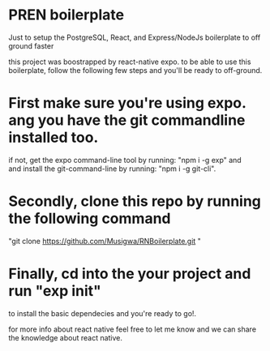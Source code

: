 # PREN boilerplate
Just to setup the PostgreSQL, React, and Express/NodeJs boilerplate to off ground faster

this project was boostrapped by react-native expo.
to be able to use this boilerplate, follow the following few steps and you'll be ready to off-ground.

# First make sure you're using expo. ang you have the git commandline installed too.

if not, get the expo command-line tool by running: "npm i -g exp" and  
and install the git-command-line by running: "npm i -g git-cli".

# Secondly, clone this repo by running the following command

"git clone https://github.com/Musigwa/RNBoilerplate.git <yourprojectname>"

# Finally, cd into the your project and run "exp init" 

to install the basic dependecies and you're ready to go!.

for more info about react native feel free to let me know and we can share the knowledge about react native.
